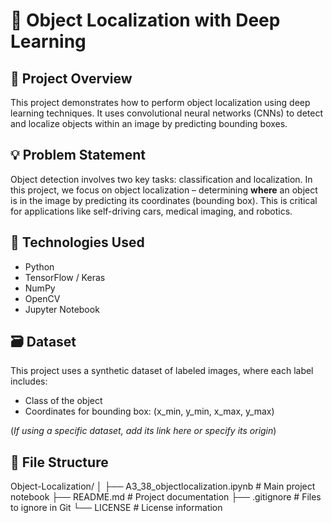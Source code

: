 # 🧠 Object Localization with Deep Learning

## 📌 Project Overview

This project demonstrates how to perform object localization using deep learning techniques. It uses convolutional neural networks (CNNs) to detect and localize objects within an image by predicting bounding boxes.

## 💡 Problem Statement

Object detection involves two key tasks: classification and localization. In this project, we focus on object localization – determining **where** an object is in the image by predicting its coordinates (bounding box). This is critical for applications like self-driving cars, medical imaging, and robotics.

## 🧪 Technologies Used

- Python
- TensorFlow / Keras
- NumPy
- OpenCV
- Jupyter Notebook

## 🗃️ Dataset

This project uses a synthetic dataset of labeled images, where each label includes:
- Class of the object
- Coordinates for bounding box: (x_min, y_min, x_max, y_max)

(*If using a specific dataset, add its link here or specify its origin*)

## 📁 File Structure

Object-Localization/
│
├── A3_38_objectlocalization.ipynb # Main project notebook
├── README.md # Project documentation
├── .gitignore # Files to ignore in Git
└── LICENSE # License information
